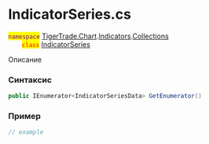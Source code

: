 
# IndicatorSeries.cs
<mark style="color:purple;">`namespace`</mark> [TigerTrade.Chart](../../../../../TigerTrade.Chart.md).[Indicators](../../../../../TigerTrade.Chart/Indicators.md).[Collections](../../../../../TigerTrade.Chart/Indicators/Collections.md)  
&nbsp;&nbsp;&nbsp;&nbsp;&nbsp;&nbsp;&nbsp;<mark style="color:red;">`class`</mark> [IndicatorSeries](../../IndicatorSeries.cs.md)

Описание

### Синтаксис
```csharp
public IEnumerator<IndicatorSeriesData> GetEnumerator()
```
### Пример  
```csharp
// example
```


                    
                    